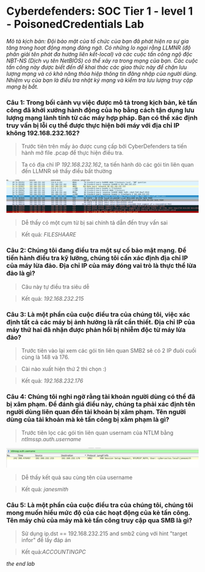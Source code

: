 # Cyberdefenders: SOC Tier 1 - level 1 - PoisonedCredentials Lab

*Mô tả kịch bản: Đội bảo mật của tổ chức của bạn đã phát hiện ra sự gia tăng trong hoạt động mạng đáng ngờ. Có những lo ngại rằng LLMNR (độ phân giải tên phát đa hướng liên kết-local) và các cuộc tấn công ngộ độc NBT-NS (Dịch vụ tên NetBIOS) có thể xảy ra trong mạng của bạn. Các cuộc tấn công này được biết đến để khai thác các giao thức này để chặn lưu lượng mạng và có khả năng thỏa hiệp thông tin đăng nhập của người dùng. Nhiệm vụ của bạn là điều tra nhật ký mạng và kiểm tra lưu lượng truy cập mạng bị bắt.*

### Câu 1: Trong bối cảnh vụ việc được mô tả trong kịch bản, kẻ tấn công đã khởi xướng hành động của họ bằng cách tận dụng lưu lượng mạng lành tính từ các máy hợp pháp. Bạn có thể xác định truy vấn bị lỗi cụ thể được thực hiện bởi máy với địa chỉ IP không 192.168.232.162?

> Trước tiên trên mấy ảo được cung cấp bởi CyberDefenders ta tiến hành mở file .pcap để thực hiện điều tra.

> Ta có địa chỉ IP *192.168.232.162*, ta tiến hành dò các gói tin liên quan đến LLMNR sẽ thấy điều bất thường

![solvec1](./images/1.1.png)

> Dễ thấy có một cụm từ bị sai chính tả dẫn đến truy vấn sai

>Kết quả: *FILESHAARE*

### Câu 2: Chúng tôi đang điều tra một sự cố bảo mật mạng. Để tiến hành điều tra kỹ lưỡng, chúng tôi cần xác định địa chỉ IP của máy lừa đảo. Địa chỉ IP của máy đóng vai trò là thực thể lừa đảo là gì?
> Câu này tự điều tra siêu dễ

> Kết quả: *192.168.232.215*

### Câu 3: Là một phần của cuộc điều tra của chúng tôi, việc xác định tất cả các máy bị ảnh hưởng là rất cần thiết. Địa chỉ IP của máy thứ hai đã nhận được phản hồi bị nhiễm độc từ máy lừa đảo?
> Trước tiên vào lại xem các gói tin liên quan SMB2 sẽ có 2 IP đuôi cuối cùng là 148 và 176.

> Cài nào xuất hiện thứ 2 thì chọn :)

> Kết quả: *192.168.232.176*

### Câu 4: Chúng tôi nghi ngờ rằng tài khoản người dùng có thể đã bị xâm phạm. Để đánh giá điều này, chúng ta phải xác định tên người dùng liên quan đến tài khoản bị xâm phạm. Tên người dùng của tài khoản mà kẻ tấn công bị xâm phạm là gì?

> Trước tiên lọc các gói tin liên quan usernam của NTLM bằng *ntlmssp.auth.username*

![username](./images/4.1.png)
>Dễ thấy kết quả sau cùng tên của username

> Kết quả: *janesmith*

### Câu 5: Là một phần của cuộc điều tra của chúng tôi, chúng tôi mong muốn hiểu mức độ của các hoạt động của kẻ tấn công. Tên máy chủ của máy mà kẻ tấn công truy cập qua SMB là gì?

> Sử dụng ip.dst == 192.168.232.215 and smb2 cùng với hint "target infor" để lấy đáp án

> Kết quả:*ACCOUNTINGPC*

*the end lab*